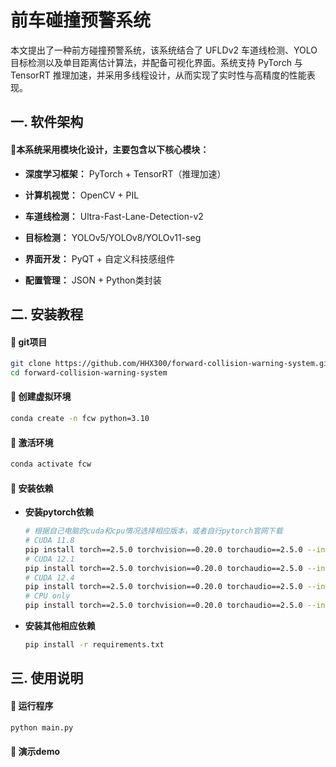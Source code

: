 

# 前车碰撞预警系统

本文提出了一种前方碰撞预警系统，该系统结合了 UFLDv2 车道线检测、YOLO 目标检测以及单目距离估计算法，并配备可视化界面。系统支持 PyTorch 与 TensorRT 推理加速，并采用多线程设计，从而实现了实时性与高精度的性能表现。



## 一. 软件架构

#### 📌本系统采用模块化设计，主要包含以下核心模块：

- **深度学习框架：** PyTorch + TensorRT（推理加速）

- **计算机视觉：** OpenCV + PIL

- **车道线检测：** Ultra-Fast-Lane-Detection-v2

- **目标检测：** YOLOv5/YOLOv8/YOLOv11-seg

- **界面开发：** PyQT  + 自定义科技感组件

- **配置管理：** JSON + Python类封装

  

## 二. 安装教程

#### 📌 git项目

```bash
git clone https://github.com/HHX300/forward-collision-warning-system.git
cd forward-collision-warning-system
```

#### 📌 创建虚拟环境

```bash
conda create -n fcw python=3.10
```

#### 📌 激活环境

```bash
conda activate fcw
```

#### 📌 安装依赖

- **安装pytorch依赖**

  ```bash
  # 根据自己电脑的cuda和cpu情况选择相应版本，或者自行pytorch官网下载
  # CUDA 11.8
  pip install torch==2.5.0 torchvision==0.20.0 torchaudio==2.5.0 --index-url https://download.pytorch.org/whl/cu118
  # CUDA 12.1
  pip install torch==2.5.0 torchvision==0.20.0 torchaudio==2.5.0 --index-url https://download.pytorch.org/whl/cu121
  # CUDA 12.4
  pip install torch==2.5.0 torchvision==0.20.0 torchaudio==2.5.0 --index-url https://download.pytorch.org/whl/cu124
  # CPU only
  pip install torch==2.5.0 torchvision==0.20.0 torchaudio==2.5.0 --index-url https://download.pytorch.org/whl/cpu
  ```

- **安装其他相应依赖**

  ```bash
  pip install -r requirements.txt
  
  ```



 ## 三. 使用说明

#### 📌 运行程序

```bash
python main.py
```

#### 📌 演示demo

